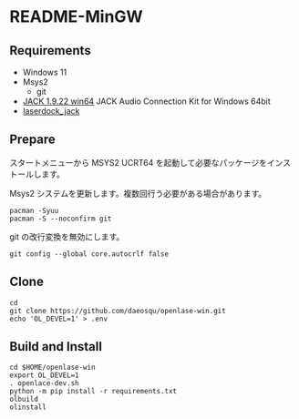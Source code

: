 # README-MinGW

## Requirements

- Windows 11
- Msys2
  - git
- [JACK 1.9.22 win64](https://github.com/jackaudio/jack2-releases/releases/download/v1.9.22/jack2-win64-v1.9.22.exe) JACK Audio Connection Kit for Windows 64bit
- [laserdock_jack](https://github.com/daeosqu/laserdock_jack.git)

## Prepare

スタートメニューから MSYS2 UCRT64 を起動して必要なパッケージをインストールします。

Msys2 システムを更新します。複数回行う必要がある場合があります。

```
pacman -Syuu
pacman -S --noconfirm git
```

git の改行変換を無効にします。

```
git config --global core.autocrlf false
```

## Clone

```
cd
git clone https://github.com/daeosqu/openlase-win.git
echo 'OL_DEVEL=1' > .env
```

## Build and Install

```
cd $HOME/openlase-win
export OL_DEVEL=1
. openlace-dev.sh
python -m pip install -r requirements.txt
olbuild
olinstall
```
